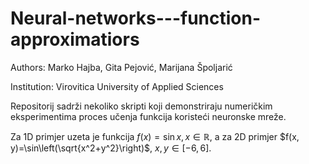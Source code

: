 # Neural-networks---function-approximatiors

Authors: Marko Hajba, Gita Pejović, Marijana Špoljarić

Institution: Virovitica University of Applied Sciences

Repositorij sadrži nekoliko skripti koji demonstriraju numeričkim eksperimentima proces učenja funkcija koristeći neuronske mreže. 

Za 1D primjer uzeta je funkcija $f(x) = \sin{x}, x\in \mathbb{R}$, a za 2D primjer $f(x, y)=\sin\left(\sqrt{x^2+y^2}\right)$, $x, y \in [-6, 6]$.
